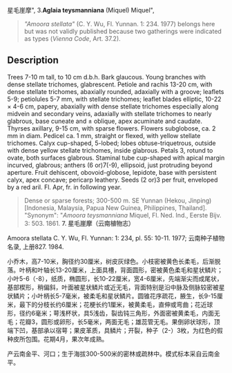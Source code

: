 星毛崖摩",
3.**Aglaia teysmanniana** (Miquel) Miquel",

> *\"Amoora stellata\"* (C. Y. Wu, Fl. Yunnan. 1: 234. 1977) belongs here but was not validly published because two gatherings were indicated as types (*Vienna Code*, Art. 37.2).

## Description
Trees 7-10 m tall, to 10 cm d.b.h. Bark glaucous. Young branches with dense stellate trichomes, glabrescent. Petiole and rachis 13-20 cm, with dense stellate trichomes, abaxially rounded, adaxially with a groove; leaflets 5-9; petiolules 5-7 mm, with stellate trichomes; leaflet blades elliptic, 10-22 × 4-6 cm, papery, abaxially with dense stellate trichomes especially along midvein and secondary veins, adaxially with stellate trichomes to nearly glabrous, base cuneate and ± oblique, apex acuminate and caudate. Thyrses axillary, 9-15 cm, with sparse flowers. Flowers subglobose, ca. 2 mm in diam. Pedicel ca. 1 mm, straight or flexed, with yellow stellate trichomes. Calyx cup-shaped, 5-lobed; lobes obtuse-triquetrous, outside with dense yellow stellate trichomes, inside glabrous. Petals 3, rotund to ovate, both surfaces glabrous. Staminal tube cup-shaped with apical margin incurved, glabrous; anthers (6 or)7(-9), ellipsoid, just protruding beyond aperture. Fruit dehiscent, obovoid-globose, lepidote, base with persistent calyx, apex concave; pericarp leathery. Seeds (2 or)3 per fruit, enveloped by a red aril. Fl. Apr, fr. in following year.

> Dense or sparse forests; 300-500 m. SE Yunnan (Hekou, Jinping) [Indonesia, Malaysia, Papua New Guinea, Philippines, Thailand].
  "Synonym": "*Amoora teysmanniana* Miquel, Fl. Ned. Ind., Eerste Bijv. 3: 503. 1861.
**7. 星毛崖摩（云南植物志）**

Amoora stellata C. Y. Wu, Fl. Yunnan: 1: 234, pl. 55: 10-11. 1977; 云南种子植物名录, 上册827. 1984.

小乔木，高7-10米，胸径约30厘米，树皮灰绿色。小枝密被黄色长柔毛，后渐脱落。叶柄和叶轴长13-20厘米，上面具槽，背面圆形，密被黄色柔毛和星状鳞片；小叶5-6（-8），纸质，椭圆形，长10-22厘米，宽4-6厘米，先端渐尖而成尾状，基部楔形，稍偏斜，叶面被星状鳞片或近无毛，背面特别是沿中脉及侧脉较密被星状鳞片；小叶柄长5-7毫米，被柔毛和星状鳞片。圆锥花序疏花，腋生，长9-15厘米，最下的分枝长约6厘米；花梗长约1厘米，被黄柔毛，直伸或弯曲；花近球形，径约6毫米；萼浅杯状，具5浅齿，裂齿钝三角形，外面密被黄柔毛，内面无毛；花瓣3，圆形或卵形，长5毫米，两面无毛；雄蕊管无毛。果倒卵状球形，顶端下凹，基部承以宿萼；果皮革质，具鳞片；开裂，种子（2-）3枚，为红色的假种皮所包围。花期4月，果次年成熟。

产云南金平、河口；生于海拔300-500米的密林或疏林中。模式标本采自云南金平。
